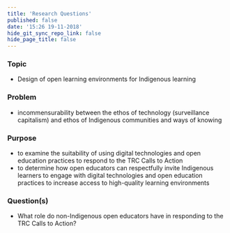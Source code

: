 ```yaml
---
title: 'Research Questions'
published: false
date: '15:26 19-11-2018'
hide_git_sync_repo_link: false
hide_page_title: false
---
```


### Topic

- Design of open learning environments for Indigenous learning

### Problem

- incommensurability between the ethos of technology (surveillance capitalism) and ethos of Indigenous communities and ways of knowing

### Purpose

- to examine the suitability of using digital technologies and open education practices to respond to the TRC Calls to Action
- to determine how open educators can respectfully invite Indigenous learners to engage with digital technologies and open education practices to increase access to high-quality learning environments 

### Question(s)

- What role do non-Indigenous open educators have in responding to the TRC Calls to Action?
